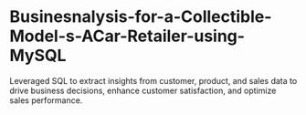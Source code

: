 # Businesnalysis-for-a-Collectible-Model-s-ACar-Retailer-using-MySQL
 Leveraged SQL to extract insights from customer, product, and sales data to drive business decisions, enhance customer satisfaction, and optimize sales performance.
